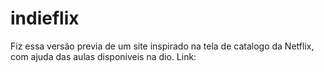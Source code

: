 # indieflix
Fiz essa versão previa de um site inspirado na tela de catalogo da Netflix, com ajuda das aulas disponiveis na dio.
Link: 
